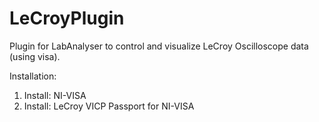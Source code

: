 # LeCroyPlugin
Plugin for LabAnalyser to control and visualize LeCroy Oscilloscope data (using visa).

Installation:
1. Install: NI-VISA
2. Install: LeCroy VICP Passport for NI-VISA

